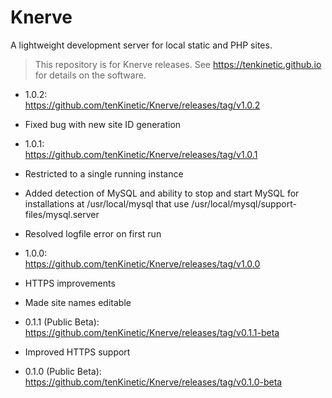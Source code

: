 # Knerve
A lightweight development server for local static and PHP sites.
> This repository is for Knerve releases. See https://tenkinetic.github.io for details on the software.

* 1.0.2:<br/>
https://github.com/tenKinetic/Knerve/releases/tag/v1.0.2<br/>
 * Fixed bug with new site ID generation


* 1.0.1:<br/>
https://github.com/tenKinetic/Knerve/releases/tag/v1.0.1<br/>
 * Restricted to a single running instance<br/>
 * Added detection of MySQL and ability to stop and start MySQL for installations at /usr/local/mysql that use /usr/local/mysql/support-files/mysql.server<br/>
 * Resolved logfile error on first run


* 1.0.0:<br/>
https://github.com/tenKinetic/Knerve/releases/tag/v1.0.0<br/>
 * HTTPS improvements<br/>
 * Made site names editable


* 0.1.1 (Public Beta):<br/>
https://github.com/tenKinetic/Knerve/releases/tag/v0.1.1-beta<br/>
 * Improved HTTPS support


* 0.1.0 (Public Beta):<br/>
https://github.com/tenKinetic/Knerve/releases/tag/v0.1.0-beta
